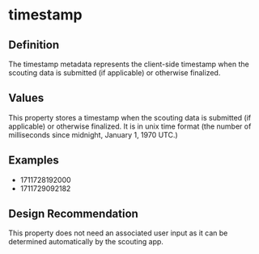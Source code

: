 # timestamp

## Definition
The timestamp metadata represents the client-side timestamp when the scouting data is submitted (if applicable) or otherwise finalized.

## Values
This property stores a timestamp when the scouting data is submitted (if applicable) or otherwise finalized.  It is in unix time format (the number of milliseconds since midnight, January 1, 1970 UTC.)

## Examples
- 1711728192000
- 1711729092182

## Design Recommendation
This property does not need an associated user input as it can be determined automatically by the scouting app.